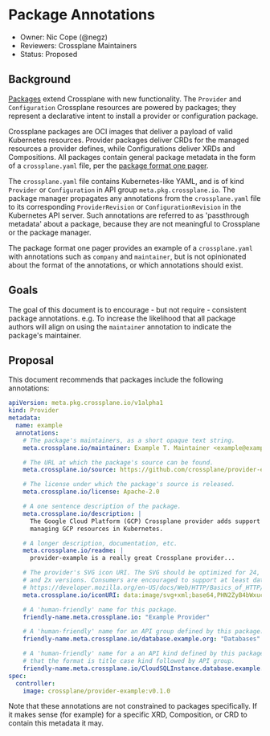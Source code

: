 # Package Annotations

- Owner: Nic Cope (@negz)
- Reviewers: Crossplane Maintainers
- Status: Proposed

## Background

[Packages][packages-v2] extend Crossplane with new functionality. The `Provider`
and `Configuration` Crossplane resources are powered by packages; they represent
a declarative intent to install a provider or configuration package.

Crossplane packages are OCI images that deliver a payload of valid Kubernetes
resources. Provider packages deliver CRDs for the managed resources a provider
defines, while Configurations deliver XRDs and Compositions. All packages
contain general package metadata in the form of a `crossplane.yaml` file, per
the [package format one pager][format-v2].

The `crossplane.yaml` file contains Kubernetes-like YAML, and is of kind
`Provider` or `Configuration` in API group `meta.pkg.crossplane.io`. The package
manager propagates any annotations from the `crossplane.yaml` file to its
corresponding `ProviderRevision` or `ConfigurationRevision` in the Kubernetes
API server. Such annotations are referred to as 'passthrough metadata' about a
package, because they are not meaningful to Crossplane or the package manager.

The package format one pager provides an example of a `crossplane.yaml` with
annotations such as `company` and `maintainer`, but is not opinionated about
the format of the annotations, or which annotations should exist.

## Goals

The goal of this document is to encourage - but not require - consistent
package annotations. e.g. To increase the likelihood that all package authors
will align on using the `maintainer` annotation to indicate the package's
maintainer.

## Proposal

This document recommends that packages include the following annotations:

```yaml
apiVersion: meta.pkg.crossplane.io/v1alpha1
kind: Provider
metadata:
  name: example
  annotations:
    # The package's maintainers, as a short opaque text string.
    meta.crossplane.io/maintainer: Example T. Maintainer <example@example.org>

    # The URL at which the package's source can be found.
    meta.crossplane.io/source: https://github.com/crossplane/provider-example

    # The license under which the package's source is released.
    meta.crossplane.io/license: Apache-2.0

    # A one sentence description of the package.
    meta.crossplane.io/description: |
      The Google Cloud Platform (GCP) Crossplane provider adds support for
      managing GCP resources in Kubernetes.

    # A longer description, documentation, etc.
    meta.crossplane.io/readme: |
      provider-example is a really great Crossplane provider...

    # The provider's SVG icon URI. The SVG should be optimized for 24, 48, 65px
    # and 2x versions. Consumers are encouraged to support at least data URIs.
    # https://developer.mozilla.org/en-US/docs/Web/HTTP/Basics_of_HTTP/Data_URIs
    meta.crossplane.io/iconURI: data:image/svg+xml;base64,PHN2ZyB4bWxucz0iaHR0cDovL3d3dy53My5vcmcvMjAwMC9zdmciLz4KBIWXMA

    # A 'human-friendly' name for this package.
    friendly-name.meta.crossplane.io: "Example Provider"

    # A 'human-friendly' name for an API group defined by this package.
    friendly-name.meta.crossplane.io/database.example.org: "Databases"

    # A 'human-friendly' name for a an API kind defined by this package. Note
    # that the format is title case kind followed by API group.
    friendly-name.meta.crossplane.io/CloudSQLInstance.database.example.org: "CloudSQL Instance"
spec:
  controller:
    image: crossplane/provider-example:v0.1.0
```

Note that these annotations are not constrained to packages specifically. If it
makes sense (for example) for a specific XRD, Composition, or CRD to contain
this metadata it may.

[packages-v2]: design-doc-packages-v2.md
[format-v2]: one-pager-package-format-v2.md
